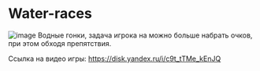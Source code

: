 # Water-races
![image](https://user-images.githubusercontent.com/120185572/206751088-312f2dec-e37f-4041-b155-888872694238.png)
Водные гонки, задача игрока на можно больше набрать очков, при этом обходя препятствия.

Ссылка на видео игры: https://disk.yandex.ru/i/c9t_tTMe_kEnJQ
